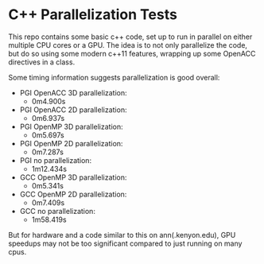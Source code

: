 # C++ Parallelization Tests

This repo contains some basic c++ code, set up to run in parallel on either multiple CPU cores or a GPU. The idea is to not only parallelize the code, but do so using some modern c++11 features, wrapping up some OpenACC directives in a class.

Some timing information suggests parallelization is good overall:

- PGI OpenACC 3D parallelization:
  - 0m4.900s
- PGI OpenACC 2D parallelization:
  - 0m6.937s
- PGI OpenMP 3D parallelization:
  - 0m5.697s
- PGI OpenMP 2D parallelization:
  - 0m7.287s
- PGI no parallelization:
  - 1m12.434s
- GCC OpenMP 3D parallelization:
  - 0m5.341s
- GCC OpenMP 2D parallelization:
  - 0m7.409s
- GCC no parallelization:
  - 1m58.419s

But for hardware and a code similar to this on ann(.kenyon.edu), GPU speedups may not be too significant compared to just running on many cpus.
